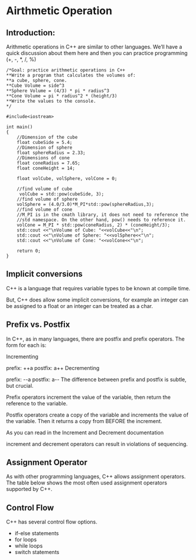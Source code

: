 # Airthmetic Operation

## Introduction:
Arithmetic operations in C++ are similar to other languages. We’ll have a quick discussion about them here and then you can practice programming (+, -, *, /, %)

```
/*Goal: practice arithmetic operations in C++
**Write a program that calculates the volumes of:
**a cube, sphere, cone.
**Cube Volume = side^3
**Sphere Volume = (4/3) * pi * radius^3
**Cone Volume = pi * radius^2 * (height/3)
**Write the values to the console.
*/

#include<iostream>

int main()
{
    //Dimension of the cube
    float cubeSide = 5.4;
    //Dimension of sphere
    float sphereRadius = 2.33;
    //Dimensions of cone
    float coneRadius = 7.65;
    float coneHeight = 14;
    
    float volCube, volSphere, volCone = 0;
    
    //find volume of cube
     volCube = std::pow(cubeSide, 3);
    //find volume of sphere
    volSphere = (4.0/3.0)*M_PI*std::pow(sphereRadius,3);
    //find volume of cone
    //M_PI is in the cmath library, it does not need to reference the
    //std namespace. On the other hand, pow() needs to reference it.
    volCone = M_PI * std::pow(coneRadius, 2) * (coneHeight/3);
    std::cout <<"\nVolume of Cube: "<<volCube<<"\n";
    std::cout <<"\nVolume of Sphere: "<<volSphere<<"\n";
    std::cout <<"\nVolume of Cone: "<<volCone<<"\n";

    return 0;
}
```
## Implicit conversions

C++ is a language that requires variable types to be known at compile time.

But, C++ does allow some implicit conversions, for example an integer can be assigned to a float or an integer can be treated as a char.

## Prefix vs. Postfix

In C++, as in many languages, there are postfix and prefix operators.
The form for each is:

Incrementing

prefix: ++a
postfix: a++
Decrementing

prefix: --a
postfix: a--
The difference between prefix and postfix is subtle, but crucial.

Prefix operators increment the value of the variable, then return the reference to the variable.

Postfix operators create a copy of the variable and increments the value of the variable. Then it returns a copy from BEFORE the increment.

As you can read in the Increment and Decrement documentation

increment and decrement operators can result in violations of sequencing.

## Assignment Operator

As with other programming languages, C++ allows assignment operators.
The table below shows the most often used assignment operators supported by C++.

## Control Flow

C++ has several control flow options.

- if-else statements
- for loops
- while loops
- switch statements